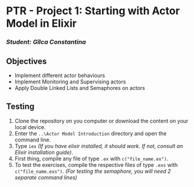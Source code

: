 # PTR - Project 1: Starting with Actor Model in Elixir             

### *Student: Gîlca Constantina*                                       
                               
## Objectives                       
* Implement different actor behaviours            
* Implement Monitoring and Supervising actors 
* Apply Double Linked Lists and Semaphores on actors
           
## Testing

1. Clone the repository on you computer or download the content on your local device.
2. Enter the `..\Actor Model Introduction` directory and open the command line.
3. Type `iex`  *(If you have elixir installed, it should work. If not, consult an Elixir installation guide)*.
4. First thing, compile any file of type `.ex` with `c("file_name.ex")`.
5. To test the exercises, compile the respective files of type `.exs` with `c("file_name.exs")`. *(For testing the semaphore, you will need 2 separate command lines)*


